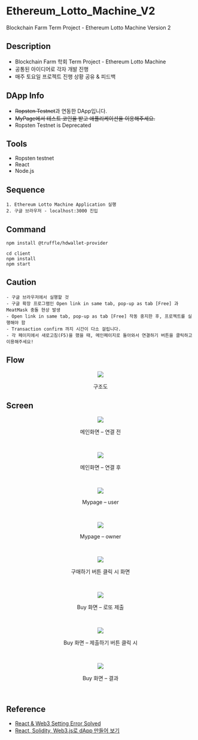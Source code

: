 # Ethereum_Lotto_Machine_V2
Blockchain Farm Term Project - Ethereum Lotto Machine Version 2

## Description
- Blockchain Farm 학회 Term Project - Ethereum Lotto Machine
- 공통된 아이디어로 각자 개발 진행
- 매주 토요일 프로젝트 진행 상황 공유 & 피드백 

## DApp Info
- ~~Ropsten Testnet~~과 연동한 DApp입니다.
- ~~MyPage에서 테스트 코인을 받고 애플리케이션을 이용해주세요.~~
- Ropsten Testnet is Deprecated

## Tools
- Ropsten testnet
- React
- Node.js

## Sequence
```
1. Ethereum Lotto Machine Application 실행
2. 구글 브라우저 - localhost:3000 진입
```

## Command
```
npm install @truffle/hdwallet-provider

cd client
npm install
npm start
```

## Caution
```
- 구글 브라우저에서 실행할 것
- 구글 확장 프로그램인 Open link in same tab, pop-up as tab [Free] 과 MeatMask 충돌 현상 발생
- Open link in same tab, pop-up as tab [Free] 작동 중지한 후, 프로젝트를 실행해야 함
- Transaction confirm 까지 시간이 다소 걸립니다.
- 각 페이지에서 새로고침(F5)을 했을 때, 메인페이지로 돌아와서 연결하기 버튼을 클릭하고 이용해주세요!
```

## Flow
<p align="center">
  <img src="https://user-images.githubusercontent.com/80610295/178131807-0b0d02ac-b2bd-400c-a680-4549060722a6.png" />
  <p align="center">구조도</p>
</p>

## Screen
<p align="center">
  <img src="https://user-images.githubusercontent.com/80610295/175773546-e0ad2987-3da8-44e9-b644-02ef1ecc51db.png" />
  <p align="center">메인화면 – 연결 전</p>
</p>
<br />
<p align="center">
  <img src="https://user-images.githubusercontent.com/80610295/175773606-74468140-8e38-4cca-be8d-c91b97ee00d7.png" />
  <p align="center">메인화면 – 연결 후</p>
</p>
<br />
<p align="center">
  <img src="https://user-images.githubusercontent.com/80610295/176997581-a7aa1b4b-be8c-43fd-aef2-ad068fcce5aa.png" />
  <p align="center">Mypage – user</p>
</p>
<br />
<p align="center">
  <img src="https://user-images.githubusercontent.com/80610295/176997547-e77bc020-ce69-47de-8b61-e0b7d9a2fa31.png" />
  <p align="center">Mypage – owner</p>
</p>
<br />
<p align="center">
  <img src="https://user-images.githubusercontent.com/80610295/175773686-7da1e9fc-7cc7-465f-93ec-aa41b5f52b6b.png" />
  <p align="center">구매하기 버튼 클릭 시 화면</p>
</p>
<br />
<p align="center">
  <img src="https://user-images.githubusercontent.com/80610295/175773708-1db38e09-6ba6-4528-9321-ef367b1913a5.png" />
  <p align="center">Buy 화면 – 로또 제출</p>
</p>
<br />
<p align="center">
  <img src="https://user-images.githubusercontent.com/80610295/175773731-77e80f28-dc69-4276-ad19-eac8509faa84.png" />
  <p align="center">Buy 화면 – 제출하기 버튼 클릭 시</p>
</p>
<br />
<p align="center">
  <img src="https://user-images.githubusercontent.com/80610295/175773740-ca4e1ac1-8fc8-4bc0-9dfc-de292677ed23.png" />
  <p align="center">Buy 화면 – 결과</p>
</p>
<br />

## Reference
- [React & Web3 Setting Error Solved](https://blockmonkeys.tistory.com/168?category=924760)
- [React, Solidity, Web3.js로 dApp 만들어 보기](https://velog.io/@jaewoneee/React-Solidity-Web3.js%EB%A1%9C-dApp-%EB%A7%8C%EB%93%A4%EC%96%B4-%EB%B3%B4%EA%B8%B0)
